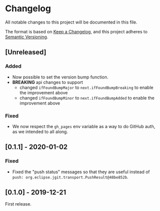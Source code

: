 # Changelog
All notable changes to this project will be documented in this file.

The format is based on [Keep a Changelog](https://keepachangelog.com/en/1.0.0/),
and this project adheres to [Semantic Versioning](https://semver.org/spec/v2.0.0.html).

## [Unreleased]
### Added
- Now possible to set the version bump function.
- **BREAKING** api changes to support
  - changed `ifFoundBumpMajor` to `next.ifFoundBumpBreaking` to enable the improvement above
  - changed `ifFoundBumpMinor` to `next.ifFoundBumpAdded` to enable the improvement above
### Fixed
- We now respect the `gh_pages` env variable as a way to do GitHub auth, as we intended to all along.

## [0.1.1] - 2020-01-02
### Fixed
- Fixed the "push status" messages so that they are useful instead of `push: org.eclipse.jgit.transport.PushResult@48be852b`.

## [0.1.0] - 2019-12-21
First release.
